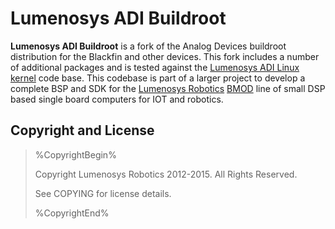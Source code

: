 Lumenosys ADI Buildroot
=======================

**Lumenosys ADI Buildroot** is a fork of the Analog Devices buildroot distribution for the Blackfin and other devices. This fork includes a number of additional packages and is tested against the [Lumenosys ADI Linux kernel][1] code base. This codebase is part of a larger project to develop a complete BSP and SDK for the [Lumenosys Robotics][2] [BMOD][3] line of small DSP based single board computers for IOT and robotics.



Copyright and License
---------------------

> %CopyrightBegin%
>
> Copyright Lumenosys Robotics 2012-2015. All Rights Reserved.
>
> See COPYING for license details.
>
> %CopyrightEnd%


[1]: https://github.com/lumenosys/lumenosys-adi-linux
[2]: https://lumenosys.com
[3]: https://lumenosys.com/products

